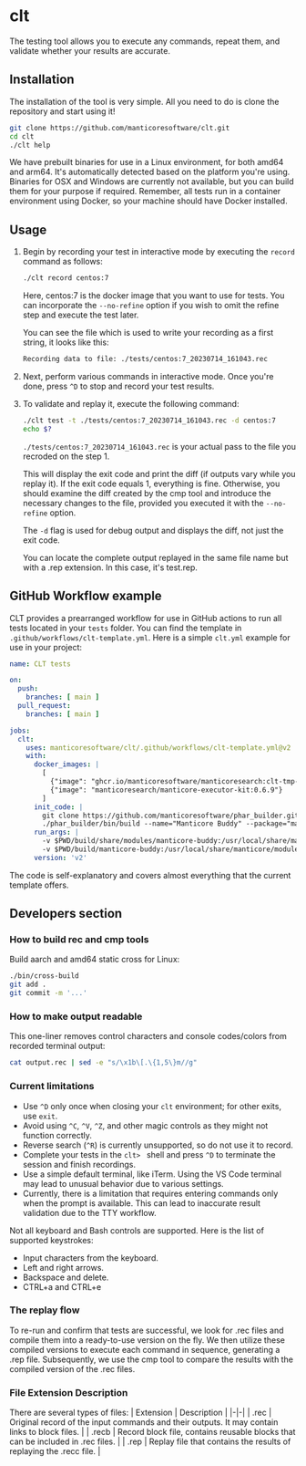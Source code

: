 # clt

The testing tool allows you to execute any commands, repeat them, and validate whether your results are accurate.

## Installation

The installation of the tool is very simple. All you need to do is clone the repository and start using it!

```bash
git clone https://github.com/manticoresoftware/clt.git
cd clt
./clt help
```

We have prebuilt binaries for use in a Linux environment, for both amd64 and arm64. It's automatically detected based on the platform you're using. Binaries for OSX and Windows are currently not available, but you can build them for your purpose if required. Remember, all tests run in a container environment using Docker, so your machine should have Docker installed.

## Usage

1. Begin by recording your test in interactive mode by executing the `record` command as follows:

	```bash
	./clt record centos:7
	```

	Here, centos:7 is the docker image that you want to use for tests. You can incorporate the `--no-refine` option if you wish to omit the refine step and execute the test later.

	You can see the file which is used to write your recording as a first string, it looks like this:

	```bash
	Recording data to file: ./tests/centos:7_20230714_161043.rec
	```

2. Next, perform various commands in interactive mode. Once you're done, press `^D` to stop and record your test results.

3. To validate and replay it, execute the following command:

	```bash
	./clt test -t ./tests/centos:7_20230714_161043.rec -d centos:7
	echo $?
	```

	`./tests/centos:7_20230714_161043.rec` is your actual pass to the file you recroded on the step 1.

	This will display the exit code and print the diff (if outputs vary while you replay it). If the exit code equals 1, everything is fine. Otherwise, you should examine the diff created by the cmp tool and introduce the necessary changes to the file, provided you executed it with the `--no-refine` option.

	The `-d` flag is used for debug output and displays the diff, not just the exit code.

	You can locate the complete output replayed in the same file name but with a .rep extension. In this case, it's test.rep.

## GitHub Workflow example

CLT provides a prearranged workflow for use in GitHub actions to run all tests located in your `tests` folder. You can find the template in `.github/workflows/clt-template.yml`. Here is a simple `clt.yml` example for use in your project:

```yaml
name: CLT tests

on:
  push:
    branches: [ main ]
  pull_request:
    branches: [ main ]

jobs:
  clt:
    uses: manticoresoftware/clt/.github/workflows/clt-template.yml@v2
    with:
      docker_images: |
        [
          {"image": "ghcr.io/manticoresoftware/manticoresearch:clt-tmp-47146bd"},
          {"image": "manticoresearch/manticore-executor-kit:0.6.9"}
        ]
      init_code: |
        git clone https://github.com/manticoresoftware/phar_builder.git
        ./phar_builder/bin/build --name="Manticore Buddy" --package="manticore-buddy"
      run_args: |
        -v $PWD/build/share/modules/manticore-buddy:/usr/local/share/manticore/modules/manticore-buddy
        -v $PWD/build/manticore-buddy:/usr/local/share/manticore/modules/manticore-buddy/bin/manticore-buddy
      version: 'v2'
```

The code is self-explanatory and covers almost everything that the current template offers.

## Developers section

### How to build rec and cmp tools

Build aarch and amd64 static cross for Linux:

```bash
./bin/cross-build
git add .
git commit -m '...'
```

### How to make output readable

This one-liner removes control characters and console codes/colors from recorded terminal output:

```bash
cat output.rec | sed -e "s/\x1b\[.\{1,5\}m//g"
```

### Current limitations

- Use `^D` only once when closing your `clt` environment; for other exits, use `exit`.
- Avoid using `^C`, `^V`, `^Z`, and other magic controls as they might not function correctly.
- Reverse search (`^R`) is currently unsupported, so do not use it to record.
- Complete your tests in the `clt> ` shell and press `^D` to terminate the session and finish recordings.
- Use a simple default terminal, like iTerm. Using the VS Code terminal may lead to unusual behavior due to various settings.
- Currently, there is a limitation that requires entering commands only when the prompt is available. This can lead to inaccurate result validation due to the TTY workflow.

Not all keyboard and Bash controls are supported. Here is the list of supported keystrokes:

- Input characters from the keyboard.
- Left and right arrows.
- Backspace and delete.
- CTRL+a and CTRL+e

### The replay flow

To re-run and confirm that tests are successful, we look for .rec files and compile them into a ready-to-use version on the fly. We then utilize these compiled versions to execute each command in sequence, generating a .rep file. Subsequently, we use the cmp tool to compare the results with the compiled version of the .rec files.

### File Extension Description

There are several types of files:
| Extension | Description |
|-|-|
| .rec | Original record of the input commands and their outputs. It may contain links to block files. |
| .recb | Record block file, contains reusable blocks that can be included in .rec files. |
| .rep | Replay file that contains the results of replaying the .recc file. |
